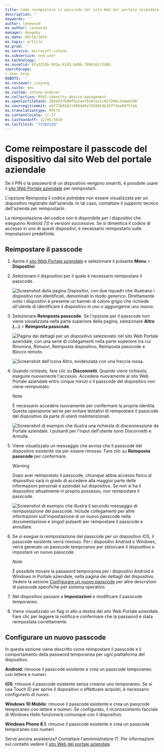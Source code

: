 ```yaml
---
title: Come reimpostare il passcode dal sito Web del portale aziendale | Microsoft Docs
description: ''
keywords: ''
author: lenewsad
ms.author: lanewsad
manager: dougeby
ms.date: 09/18/2019
ms.topic: article
ms.prod: ''
ms.service: microsoft-intune
ms.subservice: end-user
ms.technology: ''
ms.assetid: 4fa3255b-9d1e-42d5-bd8b-70963dcf2d86
searchScope:
- User help
ROBOTS: ''
ms.reviewer: jieyang
ms.suite: ems
ms.custom: intune-enduser
ms.collection: M365-identity-device-management
ms.openlocfilehash: 2056d37b00f5e2ae7b36c6e1c02f20dc244eb290
ms.sourcegitcommit: ebf72b038219904d6e7d20024b107f4aa68f57e6
ms.translationtype: MTE75
ms.contentlocale: it-IT
ms.lasthandoff: 12/05/2019
ms.locfileid: "72502120"
---
```

# <a name="how-to-reset-your-device-passcode-from-the-company-portal-website"></a>Come reimpostare il passcode del dispositivo dal sito Web del portale aziendale

Se il PIN o la password di un dispositivo vengono smarriti, è possibile usare il [sito Web Portale aziendale](https://portal.manage.microsoft.com) per reimpostarli. 

L'opzione Reimposta il codice potrebbe non essere visualizzata per un dispositivo registrato dall'azienda. In tal caso, contattare il supporto tecnico dell'azienda per reimpostarlo.  

La reimpostazione del codice non è disponibile per i dispositivi che eseguono Android 7,0 e versioni successive. Se si dimentica il codice di accesso in uno di questi dispositivi, è necessario reimpostarlo sulle impostazioni predefinite.  

## <a name="reset-your-passcode"></a>Reimpostare il passcode

1. Aprire il [sito Web Portale aziendale](https://portal.manage.microsoft.com) e selezionare il pulsante __Menu__ > __Dispositivi__.  

2. Selezionare il dispositivo per il quale è necessario reimpostare il passcode.  

    ![Screenshot della pagina Dispositivi, con due riquadri che illustrano i dispositivi non identificati, denominati in modo generico. Direttamente sotto i dispositivi è presente un banner di colore grigio che richiede all'utente di identificare il dispositivo in uso o aggiungerne uno nuovo.](./media/rename-reset-device-step2-1808.png) 

3. Selezionare **Reimposta passcode**. Se l'opzione per il passcode non viene visualizzata nella parte superiore della pagina, selezionare **Altro (...)**  > **Reimposta passcode**.   

   ![Pagina dei dettagli per un dispositivo selezionato nel sito Web Portale aziendale, con una serie di collegamenti nella parte superiore tra cui Rinomina, Rimuovi, Reimposta dispositivo, Reimposta passcode e Blocco remoto. ](./media/rename-reset-device-1808.png)   

    ![Screenshot dell'icona Altro, evidenziata con una freccia rossa.](./media/rename-reset-device-step3-more-1808.png)  

4. Quando richiesto, fare clic su **Disconnetti**. Quando viene richiesto, eseguire nuovamente l'accesso. Accedere nuovamente al sito Web Portale aziendale entro cinque minuti o il passcode del dispositivo non viene reimpostato.  

   > [!NOTE]
   > È necessario accedere nuovamente per confermare la propria identità. Questa operazione serve per evitare tentativi di reimpostare il passcode del dispositivo da parte di utenti malintenzionati.

   ![Screenshot di esempio che illustra una richiesta di disconnessione da Portale aziendale. I pulsanti per l'input dell'utente sono Disconnetti e Annulla.](./media/iwp-reset-passcode-popup-1808.png)

5. Viene visualizzato un messaggio che avvisa che il passcode del dispositivo esistente sta per essere rimosso. Fare clic su **Reimposta passcode** per confermare.  
    > [!WARNING]
    > Dopo aver reimpostato il passcode, chiunque abbia accesso fisico al dispositivo sarà in grado di accedere alla maggior parte delle informazioni personali e aziendali sul dispositivo. Se non si ha il dispositivo attualmente in proprio possesso, non reimpostare il passcode.  

   ![Screenshot di esempio che illustra il secondo messaggio di reimpostazione del passcode. Include collegamenti per altre informazioni sull'impostazione di un nuovo passcode nella documentazione e singoli pulsanti per reimpostare il passcode e annullare.](./media/iwp-reset-passcode-popup2-1808.png) 

6. Se si esegue la reimpostazione del passcode per un dispositivo iOS, il passcode esistente verrà rimosso. Per i dispositivi Android o Windows, verrà generato un passcode temporaneo per sbloccare il dispositivo e impostare un nuovo passcode. 

   > [!NOTE]
   > È possibile trovare la password temporanea per i dispositivi Android e Windows in Portale aziendale, nella pagina dei dettagli del dispositivo. Vedere la sezione [Configurare un nuovo passcode](reset-your-passcode-cpwebsite.md#set-up-a-new-passcode) per altre descrizioni di passcode specifiche per sistema operativo.  
   
7. Nel dispositivo passare a **Impostazioni** e modificare il passcode temporaneo. 

8. Viene visualizzato un flag in alto a destra del sito Web Portale aziendale. Fare clic per leggere la notifica e confermare che la password è stata reimpostata correttamente.  

## <a name="set-up-a-new-passcode"></a>Configurare un nuovo passcode  

In questa sezione viene descritto come reimpostare il passcode e il comportamento della password temporanea per ogni piattaforma del dispositivo.  

**Android**: rimuove il passcode esistente e crea un passcode temporaneo con lettere e numeri.

**iOS**: rimuove il passcode esistente senza crearne uno temporaneo. Se si usa Touch ID per aprire il dispositivo o effettuare acquisti, è necessario configurarlo di nuovo.  

**Windows 10 Mobile**: rimuove il passcode esistente e crea un passcode temporaneo con lettere e numeri. Se configurato, il riconoscimento facciale di Windows Hello funzionerà comunque con il dispositivo.

**Windows Phone 8.1**: rimuove il passcode esistente e crea un passcode temporaneo con numeri.  

Serve ancora assistenza? Contattare l'amministratore IT. Per informazioni sul contatto vedere il [sito Web del portale aziendale](https://go.microsoft.com/fwlink/?linkid=2010980).  
